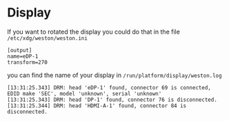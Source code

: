 # Display 

If you want to rotated the display you could do that in the file `/etc/xdg/weston/weston.ini`



```
[output]
name=eDP-1
transform=270
```

you can find the name of your display in `/run/platform/display/weston.log`


```
[13:31:25.343] DRM: head 'eDP-1' found, connector 69 is connected, EDID make 'SEC', model 'unknown', serial 'unknown'
[13:31:25.343] DRM: head 'DP-1' found, connector 76 is disconnected.
[13:31:25.344] DRM: head 'HDMI-A-1' found, connector 84 is disconnected.

```
 